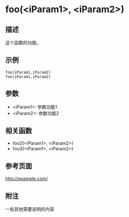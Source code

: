# foo(&lt;iParam1&gt;, &lt;iParam2&gt;) #

## 描述 ##
这个函数的功能。

## 示例 ##
	foo(iParam1,iParam2)
	foo(iParam1,iParam2)
## 参数 ##
- &lt;iParam1&gt;: 参数功能1
- &lt;iParam2&gt;: 参数功能2

## 相关函数 ##
- foo2(&lt;iParam1&gt;, &lt;iParam2&gt;)
- foo3(&lt;iParam1&gt;, &lt;iParam2&gt;)

## 参考页面 ##
http://example.com/

## 附注 ##
一些其他需要说明的内容